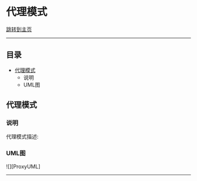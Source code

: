 代理模式  
===========================

 [跳转到主页](/README.md)
 


****
## 目录
* [代理模式](#代理模式)
    * 说明
    * UML图




代理模式
------

### 说明
代理模式描述:

### UML图
![][ProxyUML]




--------------------------------
[csdn]:http://blog.csdn.net/guodongxiaren "我的博客"
[zhihu]:https://www.zhihu.com/people/jellywong "我的知乎，欢迎关注"
[weibo]:http://weibo.com/linpiaochen
[baidu-logo]:http://www.baidu.com/img/bdlogo.gif "百度logo"
[weibo-logo]:/img/weibo.png "点击图片进入我的微博"
[csdn-logo]:/img/csdn.png "我的CSDN博客"
[SimpleFactoryUML]:https://github.com/BXALearn/DesignPattern/raw/master/src/main/resources/Image/SimpleFactoryUML.png
